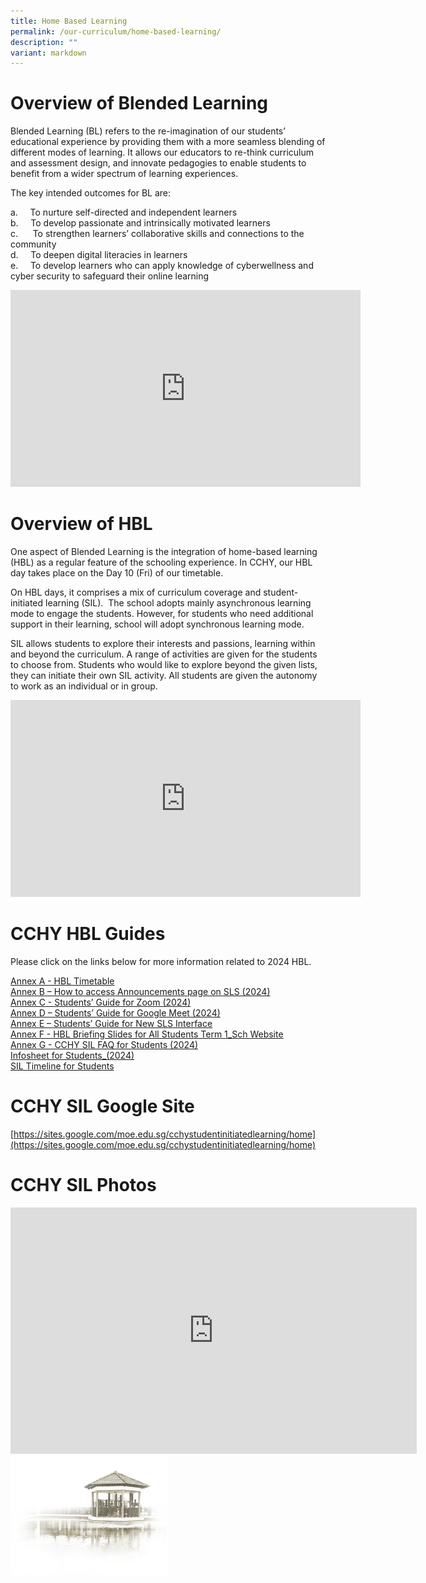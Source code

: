 ```yaml
---
title: Home Based Learning
permalink: /our-curriculum/home-based-learning/
description: ""
variant: markdown
---
```

# **Overview of Blended Learning**

Blended Learning (BL) refers to the re-imagination of our students’ educational experience by providing them with a more seamless blending of different modes of learning. It allows our educators to re-think curriculum and assessment design, and innovate pedagogies to enable students to benefit from a wider spectrum of learning experiences.

The key intended outcomes for BL are:

a.&nbsp;&nbsp;&nbsp;&nbsp; To nurture self-directed and independent learners<br>
b.&nbsp;&nbsp;&nbsp;&nbsp; To develop passionate and intrinsically motivated learners<br>
c.&nbsp;&nbsp;&nbsp;&nbsp;&nbsp; To strengthen learners’ collaborative skills and connections to the community<br>
d.&nbsp;&nbsp;&nbsp;&nbsp; To deepen digital literacies in learners<br>
e.&nbsp;&nbsp;&nbsp;&nbsp; To develop learners who can apply knowledge of cyberwellness and cyber security to safeguard their online learning

<iframe width="560" height="315" src="https://www.youtube.com/embed/xf2St0Du8GM" title="YouTube video player" frameborder="0" allow="accelerometer; autoplay; clipboard-write; encrypted-media; gyroscope; picture-in-picture; web-share" allowfullscreen=""></iframe>



# **Overview of HBL**

One aspect of Blended Learning is the integration of home-based learning (HBL) as a regular feature of the schooling experience. In CCHY, our HBL day takes place on the Day 10 (Fri) of our timetable. &nbsp;

On HBL days, it comprises a mix of curriculum coverage and student-initiated learning (SIL). &nbsp;The school adopts mainly asynchronous learning mode to engage the students. However, for students who need additional support in their learning, school will adopt synchronous learning mode.

SIL allows students to explore their interests and passions, learning within and beyond the curriculum. A range of activities are given for the students to choose from. Students who would like to explore beyond the given lists, they can initiate their own SIL activity. All students are given the autonomy to work as an individual or in group.


<iframe width="560" height="315" src="https://www.youtube.com/embed/glsCLD3-wkY" title="YouTube video player" frameborder="0" allow="accelerometer; autoplay; clipboard-write; encrypted-media; gyroscope; picture-in-picture; web-share" allowfullscreen=""></iframe>


# **CCHY HBL Guides**

Please click on the links below for more information related to 2024 HBL.  
  
[Annex A - HBL Timetable](/files/Home%20Based%20Learning/Annex_A___HBL_Timetable__from_timetable_com_.pdf)<br>
[Annex B – How to access Announcements page on SLS (2024)](/files/Home%20Based%20Learning/Annex_B___How_to_access_Announcements_page_on_SLS__2024_.pdf)<br>
[Annex C - Students’ Guide for Zoom (2024)](/files/Home%20Based%20Learning/Annex_C___Students__Guide_for_Zoom__2024_.pdf)<br>
[Annex D – Students’ Guide for Google Meet (2024)](/files/Home%20Based%20Learning/Annex_D___Students__Guide_for_Google_Meet__2024_.pdf)<br>
[Annex E – Students’ Guide for New SLS Interface](/files/Home%20Based%20Learning/Annex_E___Students__Guide_for_New_SLS_Interface.pdf)<br>
[Annex F - HBL Briefing Slides for All Students Term 1_Sch Website](/files/Home%20Based%20Learning/Annex_F___HBL_Briefing_Slides_for_All_Students_Term_1_Sch_Website.pdf)<br>
[Annex G - CCHY SIL FAQ for Students (2024)](/files/Home%20Based%20Learning/Annex_G___CCHY_SIL_FAQ_for_Students__2024_.pdf)<br>
[Infosheet for Students_(2024)](/files/Home%20Based%20Learning/Infosheet_for_Students_2024.pdf)<br>
[SIL Timeline for Students](/files/Home%20Based%20Learning/SIL_timeline_for_Students.pdf)

# **CCHY SIL Google Site**
[https://sites.google.com/moe.edu.sg/cchystudentinitiatedlearning/home](https://sites.google.com/moe.edu.sg/cchystudentinitiatedlearning/home)


# **CCHY SIL Photos**

<iframe allowfullscreen="true" height="394" width="650" frameborder="0" src="https://docs.google.com/presentation/d/e/2PACX-1vQ_2fKJuQNZrOmaZq4nOiaL1pFocT3CTQJDbtKqcV8H1N7xXfiwgsnGVza52GLrQSx6RT6aaW-N2X9o/embed?start=true&amp;loop=true&amp;delayms=5000"></iframe>


<img src="/images/pavilion.png" style="width:50%">